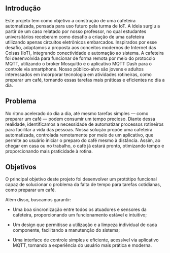 ## Introdução
 Este projeto tem como objetivo a construção de uma cafeteira automatizada, pensada para uso futuro pela turma de IoT. A ideia surgiu a partir de um caso relatado por nosso professor, no qual estudantes universitários receberam como desafio a criação de uma cafeteira utilizando apenas circuitos eletrônicos embarcados.
 Inspirados por esse desafio, adaptamos a proposta aos conceitos modernos de Internet das Coisas (IoT), integrando conectividade e automação ao sistema. A cafeteira foi desenvolvida para funcionar de forma remota por meio do protocolo MQTT, utilizando o broker Mosquitto e o aplicativo MQTT Dash para o controle via smartphone.
 Nosso público-alvo são jovens e adultos interessados em incorporar tecnologia em atividades rotineiras, como preparar um café, tornando essas tarefas mais práticas e eficientes no dia a dia.

## Problema
 No ritmo acelerado do dia a dia, até mesmo tarefas simples — como preparar um café — podem consumir um tempo precioso. Diante dessa realidade, identificamos a necessidade de automatizar processos rotineiros para facilitar a vida das pessoas. Nossa solução propõe uma cafeteira automatizada, controlada remotamente por meio de um aplicativo, que permite ao usuário iniciar o preparo do café mesmo à distância. Assim, ao chegar em casa ou no trabalho, o café já estará pronto, otimizando tempo e proporcionando mais praticidade à rotina.
 
## Objetivos
O principal objetivo deste projeto foi desenvolver um protótipo funcional capaz de solucionar o problema da falta de tempo para tarefas cotidianas, como preparar um café.

Além disso, buscamos garantir:

- Uma boa sincronização entre todos os atuadores e sensores da cafeteira, proporcionando um funcionamento estável e intuitivo;

- Um design que permitisse a utilização e a limpeza individual de cada componente, facilitando a manutenção do sistema;

- Uma interface de controle simples e eficiente, acessível via aplicativo MQTT, tornando a experiência do usuário mais prática e moderna.

 
